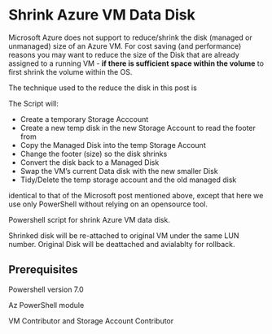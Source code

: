 # Shrink Azure VM Data Disk

Microsoft Azure does not support to reduce/shrink the disk (managed or unmanaged) size of an Azure VM. For cost saving (and performance) reasons you may want to reduce the size of the Disk that are already assigned to a running VM - **if there is sufficient space within the volume** to first shrink the volume within the OS.

The technique used to the reduce the disk in this post is 

The Script will:
*  Create a temporary Storage Acccount
*  Create a new temp disk in the new Storage Account to read the footer from
*  Copy the Managed  Disk into the temp Storage Account
*  Change the footer (size) so the disk shrinks
*  Convert the disk back to a Managed Disk
*  Swap the VM’s current Data disk with the new smaller Disk
*  Tidy/Delete the temp storage account and the old managed disk


identical to that of the Microsoft post mentioned above, except that here we use only PowerShell without relying on an opensource tool.


Powershell script for shrink Azure VM data disk. 


Shrinked disk will be re-attached to original VM under the same LUN number. Original Disk will be deattached and avialablty for rollback.

## Prerequisites

Powershell version 7.0

Az PowerShell module 

VM Contributor and Storage Account Contributor





